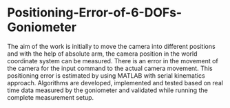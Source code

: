 # Positioning-Error-of-6-DOFs-Goniometer
The aim of the work is initially to move the camera into different positions and with the help of absolute arm, the camera position in the world coordinate system can be measured. There is an error in the movement of the camera for the input command to the actual camera movement. This positioning error is estimated by using MATLAB with serial kinematics approach. Algorithms are developed, implemented and tested based on real time data measured by the goniometer and validated while running the complete measurement setup. 
